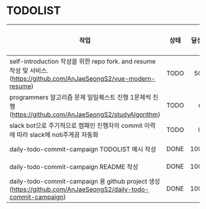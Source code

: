 # TODOLIST


| 작업                                                         | 상태 | 달성률 | 예상 완료일 |     완료일 | 작업 소요시간 |
| ------------------------------------------------------------ | ---- | -----: | ----------: | ---------: | ------------- |
| self-introduction 작성을 위한 repo fork. and resume 작성 및 서비스. (https://github.com/AnJaeSeongS2/vue-modern-resume) | TODO |    50% |  2021-03-10 |          - | 3h            |
| programmers 알고리즘 문제 일일퀘스트 진행 1문제씩 진행 (https://github.com/AnJaeSeongS2/studyAlgorithm) | TODO |    0건 |           - |          - | 0m            |
| slack bot으로 주기적으로 캠패인 진행자의 commit 이력에 따라 slack에 noti주게끔 자동화 | TODO |     0% |  2021-03-11 | 2021-03-11 |               |
| daily-todo-commit-campaign TODOLIST 예시 작성                | DONE |   100% |  2021-03-09 | 2021-03-09 | 30m           |
| daily-todo-commit-campaign README 작성                       | DONE |   100% |  2021-03-09 | 2021-03-09 | 1h            |
| daily-todo-commit-campaign 용 github project 생성 (https://github.com/AnJaeSeongS2/daily-todo-commit-campaign) | DONE |   100% |  2021-03-09 | 2021-03-09 | 5m            |


